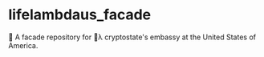 # lifelambdaus_facade
💚 A facade repository for 💚λ cryptostate's embassy at the United States of America.

